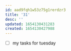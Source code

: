 ```yaml
---
id: aad9fqh1w53z75g1rerdzr3
title: '31'
desc: ''
updated: 1654130431283
created: 1654130427988
---
```


- [ ] my tasks for tuesday

